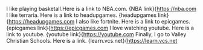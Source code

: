   I like playing basketall.Here is a link to NBA.com. 
  {NBA link}{https://nba.com
  I like terraria. Here is a link to headupgames. 
  {headupgames link}{https://headupgames.com
  I also like fortnite. Here is a link to epicgames.
  {epicgames link}{https://epicgames.com
  I love watching youtube. Here is a link to youtube. 
  {youtube link}{https://youtube.com
  Finally, I go to Valley Christian Schools. Here is a link.
  {learn.vcs.net}{https://learn.vcs.net
